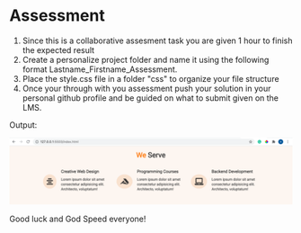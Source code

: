 # Assessment

1. Since this is a collaborative assesment task you are given 1 hour to finish the expected result
2. Create a personalize project folder and name it using the following format Lastname_Firstname_Assessment.
3. Place the style.css file in a folder "css" to organize your file structure
4. Once your through with you assessment push your solution in your personal github profile and be guided on what to submit given on the LMS.

Output:

![alt text](https://github.com/cfbautistaofficial01/Assessment/blob/main/assessment_output.png)

Good luck and God Speed everyone!
